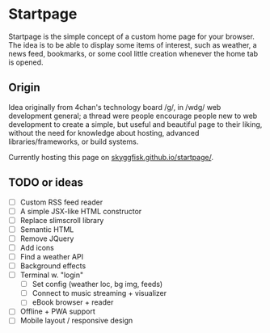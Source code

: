 # Startpage
Startpage is the simple concept of a custom home page for your browser. The idea is to be able to display some items of interest, such as weather, a news feed, bookmarks, or some cool little creation whenever the home tab is opened.

## Origin
Idea originally from 4chan's technology board /g/, in /wdg/ web development general; a thread were people encourage people new to web development to create a simple, but useful and beautiful page to their liking, without the need for knowledge about hosting, advanced libraries/frameworks, or build systems.

Currently hosting this page on [skyggfisk.github.io/startpage/](https://skyggfisk.github.io/startpage/).

## TODO or ideas
- [ ] Custom RSS feed reader
- [ ] A simple JSX-like HTML constructor
- [ ] Replace slimscroll library
- [ ] Semantic HTML
- [ ] Remove JQuery
- [ ] Add icons
- [ ] Find a weather API
- [ ] Background effects
- [ ] Terminal w. "login"
    - [ ] Set config (weather loc, bg img, feeds)
    - [ ] Connect to music streaming + visualizer
    - [ ] eBook browser + reader
- [ ] Offline + PWA support
- [ ] Mobile layout / responsive design
